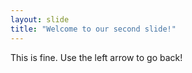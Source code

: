 ```yaml
---
layout: slide
title: "Welcome to our second slide!"
---
```

This is fine. 
Use the left arrow to go back!
